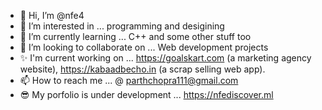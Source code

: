 - 👋 Hi, I’m @nfe4
- 👀 I’m interested in ... programming and desigining
- 🌱 I’m currently learning ... C++ and some other stuff too
- 💞️ I’m looking to collaborate on ... Web development projects
- ✨ I'm current working on ... https://goalskart.com (a marketing agency website), https://kabaadbecho.in (a scrap selling web app).
- 📫 How to reach me ... @ parthchopra111@gmail.com
- 😎 My porfolio is under development ... https://nfediscover.ml

<!---
nfe4/nfe4 is a ✨ special ✨ repository because its `README.md` (this file) appears on your GitHub profile.
You can click the Preview link to take a look at your changes.
--->
